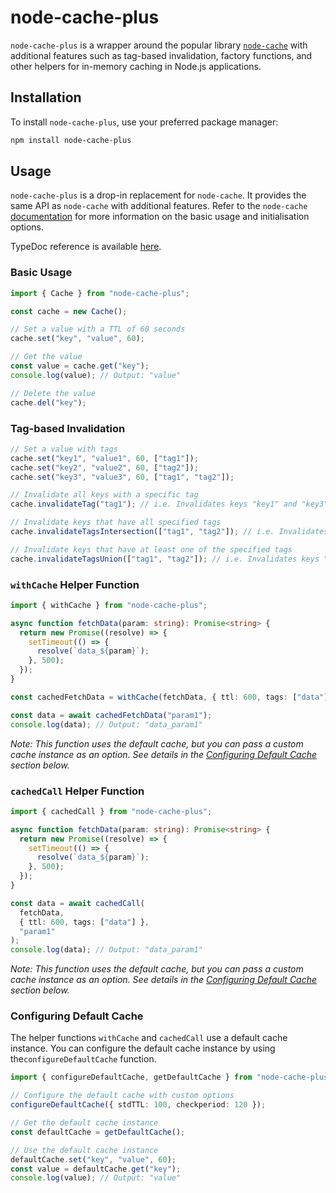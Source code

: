 # node-cache-plus

`node-cache-plus` is a wrapper around the popular library [`node-cache`](https://github.com/node-cache/node-cache/tree/master) with additional features such as tag-based invalidation, factory functions, and other helpers for in-memory caching in Node.js applications.

## Installation

To install `node-cache-plus`, use your preferred package manager:

```bash
npm install node-cache-plus
```

## Usage

`node-cache-plus` is a drop-in replacement for `node-cache`. It provides the same API as `node-cache` with additional features. Refer to the `node-cache` [documentation](https://github.com/node-cache/node-cache#options) for more information on the basic usage and initialisation options.

TypeDoc reference is available [here](https://apetta.github.io/node-cache-plus/).

### Basic Usage

```typescript
import { Cache } from "node-cache-plus";

const cache = new Cache();

// Set a value with a TTL of 60 seconds
cache.set("key", "value", 60);

// Get the value
const value = cache.get("key");
console.log(value); // Output: "value"

// Delete the value
cache.del("key");
```

### Tag-based Invalidation

```typescript
// Set a value with tags
cache.set("key1", "value1", 60, ["tag1"]);
cache.set("key2", "value2", 60, ["tag2"]);
cache.set("key3", "value3", 60, ["tag1", "tag2"]);

// Invalidate all keys with a specific tag
cache.invalidateTag("tag1"); // i.e. Invalidates keys "key1" and "key3"

// Invalidate keys that have all specified tags
cache.invalidateTagsIntersection(["tag1", "tag2"]); // i.e. Invalidates key "key3"

// Invalidate keys that have at least one of the specified tags
cache.invalidateTagsUnion(["tag1", "tag2"]); // i.e. Invalidates keys "key1" and "key2"
```

### `withCache` Helper Function

```typescript
import { withCache } from "node-cache-plus";

async function fetchData(param: string): Promise<string> {
  return new Promise((resolve) => {
    setTimeout(() => {
      resolve(`data_${param}`);
    }, 500);
  });
}

const cachedFetchData = withCache(fetchData, { ttl: 600, tags: ["data"] });

const data = await cachedFetchData("param1");
console.log(data); // Output: "data_param1"
```

_Note: This function uses the default cache, but you can pass a custom cache instance as an option. See details in the [Configuring Default Cache](#configuring-default-cache) section below._

### `cachedCall` Helper Function

```typescript
import { cachedCall } from "node-cache-plus";

async function fetchData(param: string): Promise<string> {
  return new Promise((resolve) => {
    setTimeout(() => {
      resolve(`data_${param}`);
    }, 500);
  });
}

const data = await cachedCall(
  fetchData,
  { ttl: 600, tags: ["data"] },
  "param1"
);
console.log(data); // Output: "data_param1"
```

_Note: This function uses the default cache, but you can pass a custom cache instance as an option. See details in the [Configuring Default Cache](#configuring-default-cache) section below._

### Configuring Default Cache

The helper functions `withCache` and `cachedCall` use a default cache instance. You can configure the default cache instance by using the`configureDefaultCache` function.

```typescript
import { configureDefaultCache, getDefaultCache } from "node-cache-plus";

// Configure the default cache with custom options
configureDefaultCache({ stdTTL: 100, checkperiod: 120 });

// Get the default cache instance
const defaultCache = getDefaultCache();

// Use the default cache instance
defaultCache.set("key", "value", 60);
const value = defaultCache.get("key");
console.log(value); // Output: "value"
```
